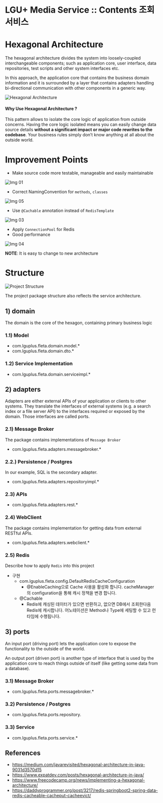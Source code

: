 # LGU+ Media Service :: Contents 조회 서비스


# Hexagonal Architecture
The hexagonal architecture divides the system into loosely-coupled interchangeable components; such as application core, user interface, data repositories, test scripts and other system interfaces etc.

In this approach, the application core that contains the business domain information and it is surrounded by a layer that contains adapters handling bi-directional communication with other components in a generic way.

![Hexagonal Architecture](./pictures/hexagonal_architecture3.png "Hexagonal Architecture")

#### Why Use Hexagonal Architecture ?
This pattern allows to isolate the core logic of application from outside concerns. Having the core logic isolated means you can easily change data source details <b>without a significant impact or major code rewrites to the codebase</b>. Your business rules simply don’t know anything at all about the outside world.

# Improvement Points
+ Make source code more testable, manageable and easily maintainable

![Img 01](./pictures/img_01.png "Hexagonal Architecture")

+ Correct NamingConvention for `methods`, `classes`

![Img 05](./pictures/img_05.png "Hexagonal Architecture")

+ Use `@Cachable` annotation instead of `RedisTemplate`

![Img 03](./pictures/img_03.png "Hexagonal Architecture")

+ Apply `ConnectionPool` for Redis
+ Good performance

![Img 04](./pictures/img_04.png "Hexagonal Architecture")

<b>NOTE</b>: It is easy to change to new architecture

# Structure

![Project Structure](./pictures/structure.png "Hexagonal Architecture")

The project package structure also reflects the service architecture.

## 1) domain
The domain is the core of the hexagon, containing primary business logic

### 1.1) Model
- com.lguplus.fleta.domain.model.*
- com.lguplus.fleta.domain.dto.*

### 1.2) Service Implementation
- com.lguplus.fleta.domain.serviceimpl.*

## 2) adapters
Adapters are either external APIs of your application or clients to other systems. They translate the interfaces of external systems (e.g. a search index or a file server API) to the interfaces required or exposed by the domain. Those interfaces are called ports.

### 2.1) Message Broker
The package contains implementations of `Message Broker`
- com.lguplus.fleta.adapters.messagebroker.*

### 2.2.) Persistence / Postgres
In our example, SQL is the secondary adapter.

- com.lguplus.fleta.adapters.repositoryimpl.*

### 2.3) APIs
- com.lguplus.fleta.adapters.rest.*

### 2.4) WebClient
The package contains implementation for getting data from external RESTful APIs.

- com.lguplus.fleta.adapters.webclient.*

### 2.5) Redis
Describe how to apply `Redis` into this project
- 구현
    - com.lguplus.fleta.config.DefaultRedisCacheConfiguration
        - @EnableCaching으로 Cache 사용을 활성화 합니다. cacheManager의 configuration을 통해 캐시 정책을 변경 합니다.
    - @Cachable
        - Redis에 캐싱된 데이터가 있으면 반환하고, 없으면 DB에서 조회한다음 Redis에 캐시합니다. 어노테이션은 Method나 Type에 세팅할 수 있고 런타임에 수행됩니다.

## 3) ports

An input port (driving port) lets the application core to expose the functionality to the outside of the world.

An output port (driven port) is another type of interface that is used by the application core to reach things outside of itself (like getting some data from a database).

### 3.1) Message Broker
- com.lguplus.fleta.ports.messagebroker.*

### 3.2) Persistence / Postgres
- com.lguplus.fleta.ports.repository.

### 3.3) Service
- com.lguplus.fleta.ports.service.*

## References
- https://medium.com/javarevisited/hexagonal-architecture-in-java-9031d3570d15
- https://www.expatdev.com/posts/hexagonal-architecture-in-java/
- https://www.freecodecamp.org/news/implementing-a-hexagonal-architecture/
- https://daddyprogrammer.org/post/3217/redis-springboot2-spring-data-redis-cacheable-cacheput-cacheevict/
